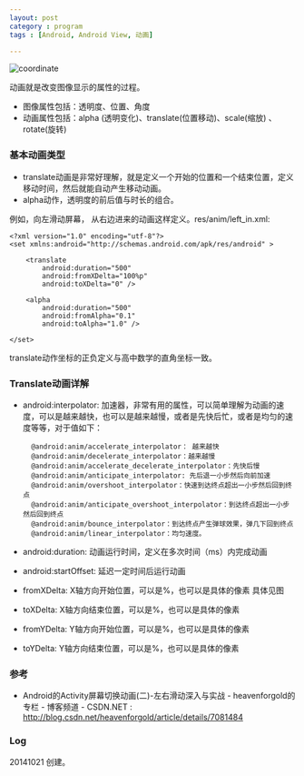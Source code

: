 ```yaml
---
layout: post
category : program
tags : [Android, Android View, 动画]

---
```


![coordinate](http://s2.5km.co/201410/2416/47876_m.png)

动画就是改变图像显示的属性的过程。

* 图像属性包括：透明度、位置、角度
* 动画属性包括：alpha (透明变化)、translate(位置移动)、scale(缩放) 、rotate(旋转)

### 基本动画类型

* translate动画是非常好理解，就是定义一个开始的位置和一个结束位置，定义移动时间，然后就能自动产生移动动画。
* alpha动作，透明度的前后值与时长的组合。

例如，向左滑动屏幕，
从右边进来的动画这样定义。res/anim/left_in.xml:

	
	<?xml version="1.0" encoding="utf-8"?>
	<set xmlns:android="http://schemas.android.com/apk/res/android" >

    	<translate
        	android:duration="500"
        	android:fromXDelta="100%p"
        	android:toXDelta="0" />

    	<alpha
        	android:duration="500"
        	android:fromAlpha="0.1"
        	android:toAlpha="1.0" />

	</set>

translate动作坐标的正负定义与高中数学的直角坐标一致。

### Translate动画详解

* android:interpolator: 加速器，非常有用的属性，可以简单理解为动画的速度，可以是越来越快，也可以是越来越慢，或者是先快后忙，或者是均匀的速度等等，对于值如下：
	
		@android:anim/accelerate_interpolator： 越来越快
		@android:anim/decelerate_interpolator：越来越慢
		@android:anim/accelerate_decelerate_interpolator：先快后慢
		@android:anim/anticipate_interpolator: 先后退一小步然后向前加速
		@android:anim/overshoot_interpolator：快速到达终点超出一小步然后回到终点
		@android:anim/anticipate_overshoot_interpolator：到达终点超出一小步然后回到终点
		@android:anim/bounce_interpolator：到达终点产生弹球效果，弹几下回到终点
		@android:anim/linear_interpolator：均匀速度。
* android:duration: 动画运行时间，定义在多次时间（ms）内完成动画
* android:startOffset: 延迟一定时间后运行动画
* fromXDelta: X轴方向开始位置，可以是%，也可以是具体的像素 具体见图
* toXDelta:   X轴方向结束位置，可以是%，也可以是具体的像素
* fromYDelta: Y轴方向开始位置，可以是%，也可以是具体的像素
* toYDelta:    Y轴方向结束位置，可以是%，也可以是具体的像素


### 参考
* Android的Activity屏幕切换动画(二)-左右滑动深入与实战 - heavenforgold的专栏 - 博客频道 - CSDN.NET : http://blog.csdn.net/heavenforgold/article/details/7081484

### Log
20141021 创建。